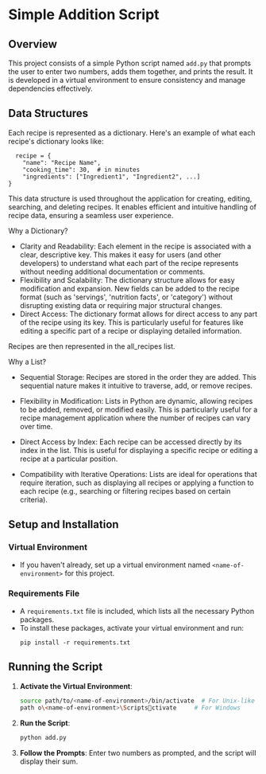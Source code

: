 # Simple Addition Script

## Overview

This project consists of a simple Python script named `add.py` that prompts the user to enter two numbers, adds them together, and prints the result. It is developed in a virtual environment to ensure consistency and manage dependencies effectively.

## Data Structures

Each recipe is represented as a dictionary. Here's an example of what each recipe's dictionary looks like:

```
  recipe = {
    "name": "Recipe Name",
    "cooking_time": 30,  # in minutes
    "ingredients": ["Ingredient1", "Ingredient2", ...]
}

```

This data structure is used throughout the application for creating, editing, searching, and deleting recipes. It enables efficient and intuitive handling of recipe data, ensuring a seamless user experience.

Why a Dictionary?

- Clarity and Readability: Each element in the recipe is associated with a clear, descriptive key. This makes it easy for users (and other developers) to understand what each part of the recipe represents without needing additional documentation or comments.
- Flexibility and Scalability: The dictionary structure allows for easy modification and expansion. New fields can be added to the recipe format (such as 'servings', 'nutrition facts', or 'category') without disrupting existing data or requiring major structural changes.
- Direct Access: The dictionary format allows for direct access to any part of the recipe using its key. This is particularly useful for features like editing a specific part of a recipe or displaying detailed information.

Recipes are then represented in the all_recipes list.

Why a List?

- Sequential Storage: Recipes are stored in the order they are added. This sequential nature makes it intuitive to traverse, add, or remove recipes.

- Flexibility in Modification: Lists in Python are dynamic, allowing recipes to be added, removed, or modified easily. This is particularly useful for a recipe management application where the number of recipes can vary over time.

- Direct Access by Index: Each recipe can be accessed directly by its index in the list. This is useful for displaying a specific recipe or editing a recipe at a particular position.

- Compatibility with Iterative Operations: Lists are ideal for operations that require iteration, such as displaying all recipes or applying a function to each recipe (e.g., searching or filtering recipes based on certain criteria).

## Setup and Installation

### Virtual Environment

- If you haven't already, set up a virtual environment named `<name-of-environment>` for this project.

### Requirements File

- A `requirements.txt` file is included, which lists all the necessary Python packages.
- To install these packages, activate your virtual environment and run:
  ```
  pip install -r requirements.txt
  ```

## Running the Script

1. **Activate the Virtual Environment**:

   ```bash
   source path/to/<name-of-environment>/bin/activate  # For Unix-like systems
   path	o\<name-of-environment>\Scriptsctivate     # For Windows
   ```

2. **Run the Script**:

   ```bash
   python add.py
   ```

3. **Follow the Prompts**: Enter two numbers as prompted, and the script will display their sum.
